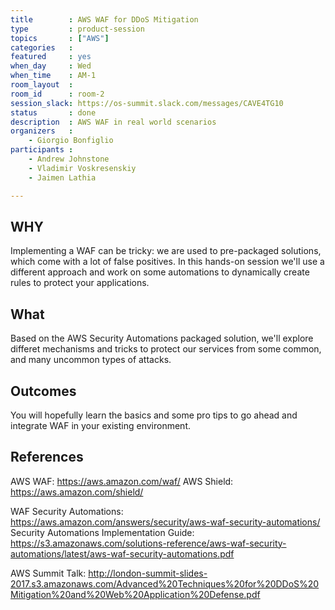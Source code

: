 ```yaml
---
title        : AWS WAF for DDoS Mitigation
type         : product-session
topics       : ["AWS"]
categories   : 
featured     : yes
when_day     : Wed
when_time    : AM-1
room_layout  : 
room_id      : room-2
session_slack: https://os-summit.slack.com/messages/CAVE4TG10
status       : done
description  : AWS WAF in real world scenarios
organizers   : 
    - Giorgio Bonfiglio
participants :
    - Andrew Johnstone
    - Vladimir Voskresenskiy
    - Jaimen Lathia

---
```


## WHY

Implementing a WAF can be tricky: we are used to pre-packaged solutions, which come with a lot of false positives. In this hands-on session we'll use a different approach and work on some automations to dynamically create rules to protect your applications.

## What

Based on the AWS Security Automations packaged solution, we'll explore differet mechanisms and tricks to protect our services from some common, and many uncommon types of attacks.

## Outcomes

You will hopefully learn the basics and some pro tips to go ahead and integrate WAF in your existing environment.

## References

AWS WAF: https://aws.amazon.com/waf/
AWS Shield: https://aws.amazon.com/shield/

WAF Security Automations: https://aws.amazon.com/answers/security/aws-waf-security-automations/
Security Automations Implementation Guide: https://s3.amazonaws.com/solutions-reference/aws-waf-security-automations/latest/aws-waf-security-automations.pdf

AWS Summit Talk: http://london-summit-slides-2017.s3.amazonaws.com/Advanced%20Techniques%20for%20DDoS%20Mitigation%20and%20Web%20Application%20Defense.pdf
